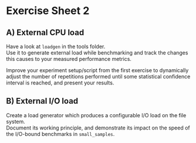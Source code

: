 Exercise Sheet 2
================

A) External CPU load
--------------------

Have a look at `loadgen` in the tools folder.  
Use it to generate external load while benchmarking and track the changes this causes to your measured performance metrics.

Improve your experiment setup/script from the first exercise to dynamically adjust the number of repetitions performed until some statistical confidence interval is reached, and present your results.


B) External I/O load
--------------------

Create a load generator which produces a configurable I/O load on the file system.  
Document its working principle, and demonstrate its impact on the speed of the I/O-bound benchmarks in `small_samples`. 